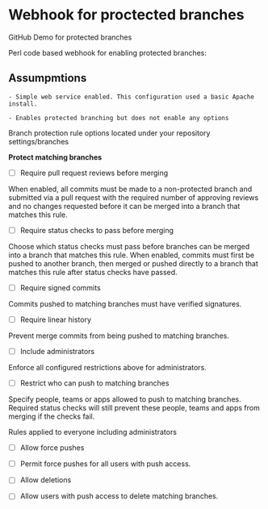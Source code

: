 # Webhook for proctected branches
GitHub Demo for protected branches


Perl code based webhook for enabling protected branches:

## **Assumpmtions**

    - Simple web service enabled. This configuration used a basic Apache install.
    
    - Enables protected branching but does not enable any options


Branch protection rule options located under your repository settings/branches

**Protect matching branches**

 - [ ] Require pull request reviews before merging

When enabled, all commits must be made to a non-protected branch and submitted via a pull request with the required number of approving reviews and no changes requested before it can be merged into a branch that matches this rule.

- [ ] Require status checks to pass before merging

Choose which status checks must pass before branches can be merged into a branch that matches this rule. When enabled, commits must first be pushed to another branch, then merged or pushed directly to a branch that matches this rule after status checks have passed.
 
- [ ] Require signed commits

Commits pushed to matching branches must have verified signatures.
 
- [ ] Require linear history

Prevent merge commits from being pushed to matching branches.
 
- [ ] Include administrators

Enforce all configured restrictions above for administrators.
 
- [ ] Restrict who can push to matching branches

Specify people, teams or apps allowed to push to matching branches. Required status checks will still prevent these people, teams and apps from merging if the checks fail.

Rules applied to everyone including administrators

- [ ] Allow force pushes

- [ ] Permit force pushes for all users with push access.

- [ ] Allow deletions
- [ ] Allow users with push access to delete matching branches.

